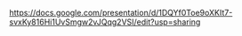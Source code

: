 https://docs.google.com/presentation/d/1DQYf0Toe9oXKIt7-svxKy816Hi1UvSmgw2vJQqg2VSI/edit?usp=sharing
